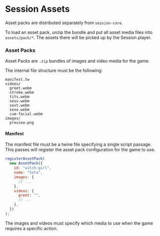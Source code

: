 # Session Assets

Asset packs are distributed separately from `session-core`.

To load an asset pack, unzip the bundle and put all asset media files into `assets/pack/*`. The assets there will be picked up by the Session player.

### Asset Packs

Asset Packs are `.zip` bundles of images and video media for the game.

The internal file structure must be the following:

```
manifest.tw
videos/
  greet.webm
  stroke.webm
  tits.webm
  sexv.webm
  sext.webm
  sexo.webm
  cum-facial.webm
images/
  preview.png
```

#### Manifest

The manifest file must be a twine file specifying a single script passage. This passes will register the asset pack configuration for the game to use.

```javascript
registerAssetPack(
  new AssetPack({
    id: "witch-girl",
    name: "Sata",
    images: {
      // ...
    },
    videos: {
      greet: "",
      // ...
    },
  })
);
```

The images and videos must specify which media to use when the game requires a specific action.
